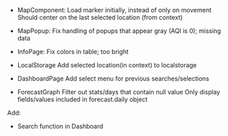 - MapComponent:
  Load marker initially, instead of only on movement
  Should center on the last selected location (from context)

- MapPopup:
  Fix handling of popups that appear gray (AQI is 0); missing data

- InfoPage:
  Fix colors in table; too bright

- LocalStorage
  Add selected location(in context) to localstorage

- DashboardPage
  Add select menu for previous searches/selections

- ForecastGraph
  Filter out stats/days that contain null value
  Only display fields/values included in forecast.daily object

Add:

- Search function in Dashboard
